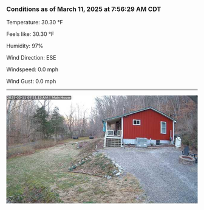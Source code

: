 ### Conditions as of March 11, 2025 at 7:56:29 AM CDT 

Temperature: 30.30 &deg;F

Feels like: 30.30 &deg;F

Humidity: 97%

Wind Direction: ESE

Windspeed: 0.0 mph

Wind Gust: 0.0 mph

---

<img src="./images/latest.jpeg"/>

